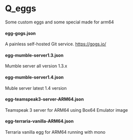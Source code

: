 # Q_eggs
Some custom eggs and some special made for arm64

#### egg-gogs.json
A painless self-hosted Git service.
https://gogs.io/

#### egg-mumble-server1.3.json
Mumble server all version 1.3.x

#### egg-mumble-server1.4.json
Muble server latest 1.4 version

#### egg-teamspeak3-server-ARM64.json
Teamspeak 3 server for ARM64 using Box64 Emulator image

#### egg-terraria-vanilla-ARM64.json
Terraria vanilla egg for ARM64 running with mono

